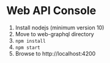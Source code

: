 # Web API Console

1. Install nodejs (minimum version 10)
2. Move to web-graphql directory
3. `npm install`
4. `npm start`
5. Browse to http://localhost:4200
